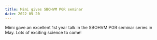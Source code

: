```yaml
---
title: Mimi gives SBOHVM PGR seminar
date: 2022-05-20
---
```


Mimi gave an excellent 1st year talk in the SBOHVM PGR seminar series in May. Lots of exciting science to come!
